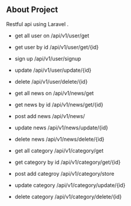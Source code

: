 

## About Project

Restful api using Laravel .

* get all user on /api/v1/user/get
* get user by id  /api/v1/user/get/{id}
* sign up         /api/v1/user/signup
* update          /api/v1/user/update/{id}
* delete          /api/v1/user/delete/{id}


* get all news on /api/v1/news/get 
* get news by id  /api/v1/news/get/{id}
* post add news   /api/v1/news/
* update news     /api/v1/news/update/{id}
* delete news     /api/v1/news/delete/{id}

* get all category /api/v1/category/get
* get category by id /api/v1/category/get/{id}
* post add categroy  /api/v1/category/store 
* update category    /api/v1/category/update/{id}
* delete category    /api/v1/category/delete/{id}


